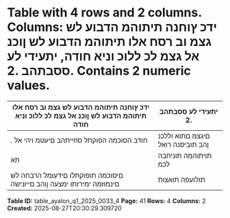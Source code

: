 # Table with 4 rows and 2 columns. Columns: ידכ ץוחנה תיתוהמ הדבוע לש גצמ וב רסח אלו תיתוהמ הדבוע לש ןוכנ אל גצמ לכ ללוכ וניא חודה, יתעידי לע ססבתהב .2. Contains 2 numeric values.

| ידכ ץוחנה תיתוהמ הדבוע לש גצמ וב רסח אלו תיתוהמ הדבוע לש ןוכנ אל גצמ לכ ללוכ וניא חודה | יתעידי לע ססבתהב .2 |
|---|---|
| . חודב הסוכמה הפוקתל סחייתהב םיעטמ ויהי אל | םיגצמ םתוא וללכנ ןהב תוביסנה רואל | וב וללכנש םיגצמהש |
| תא | תויתוהמה תוניחבה לכמ | תואנ ןפואב םיפקשמ חודב לולכה רחא יפסכ עדימו םייפסכה תוחודה | יתעידי לע ססבתהב .3 |
| םיסוכמה תופוקתלו םידעומל הרבחה לש םינמוזמה ימירזתו ימצעה ןוהב םייונישה | תולועפה תואצות | יפסכה בצמה |

**Table ID:** table_ayalon_q1_2025_0033_4
**Page:** 41
**Rows:** 4
**Columns:** 2
**Created:** 2025-08-27T20:30:29.309720
